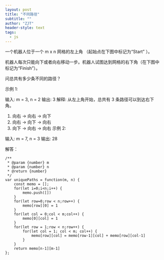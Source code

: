 ```yaml
---
layout: post
title: "不同路径"
subtitle: ""
author: "ZJT"
header-style: text
tags:
  - js
---
```


一个机器人位于一个 m x n 网格的左上角 （起始点在下图中标记为“Start” ）。

机器人每次只能向下或者向右移动一步。机器人试图达到网格的右下角（在下图中标记为“Finish”）。

问总共有多少条不同的路径？

示例 1:

输入: m = 3, n = 2
输出: 3
解释:
从左上角开始，总共有 3 条路径可以到达右下角。
1. 向右 -> 向右 -> 向下
2. 向右 -> 向下 -> 向右
3. 向下 -> 向右 -> 向右
示例 2:

输入: m = 7, n = 3
输出: 28

解答：
```
/**
 * @param {number} m
 * @param {number} n
 * @return {number}
 */
var uniquePaths = function(m, n) {
    const memo = [];
    for(let i=0;i<n;i++) {
        memo.push([])
    }
    for(let row=0;row < n;row++) {
        memo[row][0] = 1
    }
    for(let col = 0;col < m;col++) {
        memo[0][col] = 1
    }
    for(let row = 1;row < n;row++) {
        for(let col = 1; col < m; col++) {
            memo[row][col] = memo[row-1][col] + memo[row][col-1]
        }
    }
    return memo[n-1][m-1]
};
```
